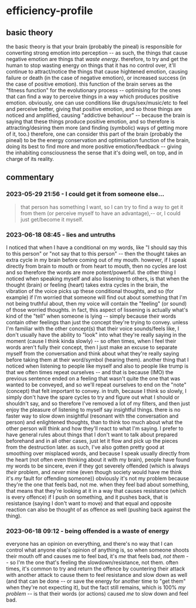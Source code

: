 # efficiency-profile

## basic theory

the basic theory is that your brain (probably the pineal) is responsible for converting strong emotion into perception -- as such, the things that cause negative emotion are things that *waste energy*. therefore, to try and get the human to stop wasting energy on things that it has no control over, it'll continue to attract/notice the things that cause hightened emotion, causing failure or death (in the case of negative emotion), or increased success (in the case of positive emotion).
  this function of the brain serves as the "fitness function" for the evolutionary process -- optimising for the ones that can find a way to perceive things in a way which produces positive emotion.
  obviously, one can use conditions like drugs/sex/music/etc to feel and perceive better, giving that positive emotion, and so those things are noticed and amplified, causing "addictive behaviour" -- because the brain is saying that these things produce positive emotion, and so therefore is attracting/desiring them more (and finding (symbolic) ways of getting more of it, too.)
therefore, one can consider this part of the brain (probably the pineal) to be the energy conservation and optimisation function of the brain, doing its best to find more and more positive emotion/feedback -- giving the inhabiting consciousness the sense that it's doing well, on top, and in charge of its reality.

## commentary

### 2023-05-29 21:56 - I could get it from someone else...

> that person has something I want, so I can try to find a way to get it from them (or perceive myself to have an advantage),-- or, I could just get/become it myself.

### 2023-06-18 08:45 - lies and untruths

I noticed that when I have a conditional on my words, like "I should say this to this person" or "not say that to this person" -- then the thought takes an extra cycle in my brain before coming out of my mouth. however, if I speak directly from brain to mouth or from heart to mouth, then no cycles are lost and so therefore the words are more potent/powerful.
  the other thing I noticed when speaking myself and also lissening to others, is that when the thought (brain) or feeling (heart) takes extra cycles in the brain, the vibration of the voice picks up these conditional thoughts, and so (for example) if I'm worried that someone will find out about something that I'm not being truthful about, then my voice will contain the "feeling" (or sound) of those worried thoughts.
    in fact, this aspect of lissening is actually what's kind of the "tell" when someone is lying -- simply because their words contain other feelings than just the concept they're trying to convey. unless I'm familiar with the other concept(s) that their voice sounds/feels like, I don't usually have the ability to "look" into what they're really saying in the moment (cause I think kinda slowly) -- so often times, when I feel their words aren't fully their concept, then I just make an excuse to separate myself from the conversation and think about what they're really saying before taking them at their word/symbol (hearing them).
  another thing that I noticed when listening to people like myself and also to people like trump is that we often times repeat ourselves -- and that is because (IMO) the previous sentence ended on a feeling that wasn't quite the one that was wanted to be conveyed, and so we'll repeat ourselves to end on the "note" (concept) that felt important to convey.
in truth, because I think so slowly, I simply don't have the spare cycles to try and figure out what I should or shouldn't say, and so therefore I've removed a lot of my filters, and then just enjoy the pleasure of listening to myself say insightful things. there is no faster way to slow down insightful (resonant with tthe conversation and person) and enlightened thoughts, than to think too much about what the other person will think and how they'll react to what I'm saying.
I prefer to have general rules about things that I don't want to talk about prepared beforehand and in all other cases, just let it flow and pick up the pieces from the destruction later.
  as such, I've also gotten pretty good at smoothing over misplaced words, and because I speak usually directly from the heart (not often even thinking about it with my brain), people have found my words to be sincere, even if they got severely offended (which is always *their* problem, and *never* mine (even though society would have me think it's *my* fault for offending someone))
    obviously it's not my problem because they're the one that feels bad, not me. when they feel bad about something, that means that they're looking at it in a way that causes resistance (which is every offence)
      if I push on something, and it pushes back, that is resistance (saying I don't want to move) and that equal and opposite reaction can also be thought of as offence as well (pushing back against the thing).

### 2023-06-18 09:12 - being offended is a waste of energy

everyone has an opinion on everything, and there's no way that I can control what anyone else's opinion of anything is, so when someone shoots their mouth off and causes me to feel bad, it's *me* that feels bad, *not them* -- so I'm the one that's feeling the slowdown/resistance, not them.
  often times, it's common to try and return the offence by countering their attack with another attack to cause them to feel resistance and slow down as well (and that can be done -- or save the energy for another time to "get them" when they're not expecting it), but the fact still remains, which is 100% *my problem* -- is that their words (or actions) caused *me* to slow down and feel bad.
